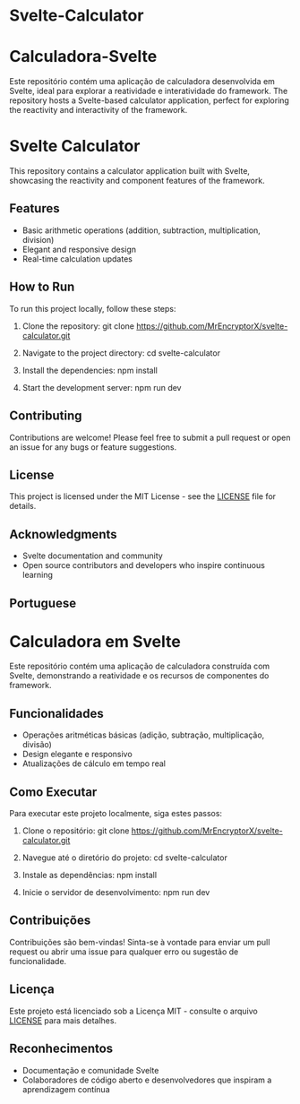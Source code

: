 # Svelte-Calculator
# Calculadora-Svelte
Este repositório contém uma aplicação de calculadora desenvolvida em Svelte, ideal para explorar a reatividade e interatividade do framework.
The repository hosts a Svelte-based calculator application, perfect for exploring the reactivity and interactivity of the framework.
# Svelte Calculator

This repository contains a calculator application built with Svelte, showcasing the reactivity and component features of the framework.

## Features

- Basic arithmetic operations (addition, subtraction, multiplication, division)
- Elegant and responsive design
- Real-time calculation updates

## How to Run

To run this project locally, follow these steps:

1. Clone the repository:
git clone https://github.com/MrEncryptorX/svelte-calculator.git

2. Navigate to the project directory:
cd svelte-calculator

3. Install the dependencies:
npm install

4. Start the development server:
npm run dev


## Contributing

Contributions are welcome! Please feel free to submit a pull request or open an issue for any bugs or feature suggestions.

## License

This project is licensed under the MIT License - see the [LICENSE](LICENSE) file for details.

## Acknowledgments

- Svelte documentation and community
- Open source contributors and developers who inspire continuous learning

## Portuguese

# Calculadora em Svelte

Este repositório contém uma aplicação de calculadora construída com Svelte, demonstrando a reatividade e os recursos de componentes do framework.

## Funcionalidades

- Operações aritméticas básicas (adição, subtração, multiplicação, divisão)
- Design elegante e responsivo
- Atualizações de cálculo em tempo real

## Como Executar

Para executar este projeto localmente, siga estes passos:

1. Clone o repositório:
git clone https://github.com/MrEncryptorX/svelte-calculator.git

2. Navegue até o diretório do projeto:
cd svelte-calculator

3. Instale as dependências:
npm install

4. Inicie o servidor de desenvolvimento:
npm run dev


## Contribuições

Contribuições são bem-vindas! Sinta-se à vontade para enviar um pull request ou abrir uma issue para qualquer erro ou sugestão de funcionalidade.

## Licença

Este projeto está licenciado sob a Licença MIT - consulte o arquivo [LICENSE](LICENSE) para mais detalhes.

## Reconhecimentos

- Documentação e comunidade Svelte
- Colaboradores de código aberto e desenvolvedores que inspiram a aprendizagem contínua



